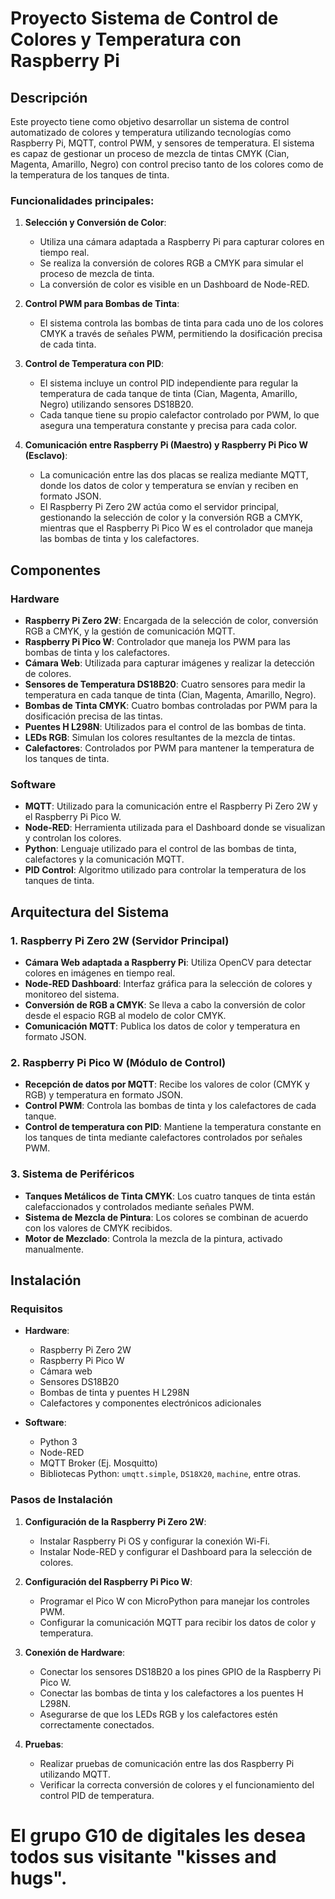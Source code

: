 # Proyecto Sistema de Control de Colores y Temperatura con Raspberry Pi

## Descripción

Este proyecto tiene como objetivo desarrollar un sistema de control automatizado de colores y temperatura utilizando tecnologías como Raspberry Pi, MQTT, control PWM, y sensores de temperatura. El sistema es capaz de gestionar un proceso de mezcla de tintas CMYK (Cian, Magenta, Amarillo, Negro) con control preciso tanto de los colores como de la temperatura de los tanques de tinta.

### Funcionalidades principales:
1. **Selección y Conversión de Color**: 
   - Utiliza una cámara adaptada a Raspberry Pi para capturar colores en tiempo real.
   - Se realiza la conversión de colores RGB a CMYK para simular el proceso de mezcla de tinta.
   - La conversión de color es visible en un Dashboard de Node-RED.
   
2. **Control PWM para Bombas de Tinta**:
   - El sistema controla las bombas de tinta para cada uno de los colores CMYK a través de señales PWM, permitiendo la dosificación precisa de cada tinta.
   
3. **Control de Temperatura con PID**:
   - El sistema incluye un control PID independiente para regular la temperatura de cada tanque de tinta (Cian, Magenta, Amarillo, Negro) utilizando sensores DS18B20.
   - Cada tanque tiene su propio calefactor controlado por PWM, lo que asegura una temperatura constante y precisa para cada color.
   
4. **Comunicación entre Raspberry Pi (Maestro) y Raspberry Pi Pico W (Esclavo)**:
   - La comunicación entre las dos placas se realiza mediante MQTT, donde los datos de color y temperatura se envían y reciben en formato JSON.
   - El Raspberry Pi Zero 2W actúa como el servidor principal, gestionando la selección de color y la conversión RGB a CMYK, mientras que el Raspberry Pi Pico W es el controlador que maneja las bombas de tinta y los calefactores.

## Componentes

### Hardware
- **Raspberry Pi Zero 2W**: Encargada de la selección de color, conversión RGB a CMYK, y la gestión de comunicación MQTT.
- **Raspberry Pi Pico W**: Controlador que maneja los PWM para las bombas de tinta y los calefactores.
- **Cámara Web**: Utilizada para capturar imágenes y realizar la detección de colores.
- **Sensores de Temperatura DS18B20**: Cuatro sensores para medir la temperatura en cada tanque de tinta (Cian, Magenta, Amarillo, Negro).
- **Bombas de Tinta CMYK**: Cuatro bombas controladas por PWM para la dosificación precisa de las tintas.
- **Puentes H L298N**: Utilizados para el control de las bombas de tinta.
- **LEDs RGB**: Simulan los colores resultantes de la mezcla de tintas.
- **Calefactores**: Controlados por PWM para mantener la temperatura de los tanques de tinta.

### Software
- **MQTT**: Utilizado para la comunicación entre el Raspberry Pi Zero 2W y el Raspberry Pi Pico W.
- **Node-RED**: Herramienta utilizada para el Dashboard donde se visualizan y controlan los colores.
- **Python**: Lenguaje utilizado para el control de las bombas de tinta, calefactores y la comunicación MQTT.
- **PID Control**: Algoritmo utilizado para controlar la temperatura de los tanques de tinta.

## Arquitectura del Sistema

### 1. **Raspberry Pi Zero 2W (Servidor Principal)**
- **Cámara Web adaptada a Raspberry Pi**: Utiliza OpenCV para detectar colores en imágenes en tiempo real.
- **Node-RED Dashboard**: Interfaz gráfica para la selección de colores y monitoreo del sistema.
- **Conversión de RGB a CMYK**: Se lleva a cabo la conversión de color desde el espacio RGB al modelo de color CMYK.
- **Comunicación MQTT**: Publica los datos de color y temperatura en formato JSON.

### 2. **Raspberry Pi Pico W (Módulo de Control)**
- **Recepción de datos por MQTT**: Recibe los valores de color (CMYK y RGB) y temperatura en formato JSON.
- **Control PWM**: Controla las bombas de tinta y los calefactores de cada tanque.
- **Control de temperatura con PID**: Mantiene la temperatura constante en los tanques de tinta mediante calefactores controlados por señales PWM.
  
### 3. **Sistema de Periféricos**
- **Tanques Metálicos de Tinta CMYK**: Los cuatro tanques de tinta están calefaccionados y controlados mediante señales PWM.
- **Sistema de Mezcla de Pintura**: Los colores se combinan de acuerdo con los valores de CMYK recibidos.
- **Motor de Mezclado**: Controla la mezcla de la pintura, activado manualmente.

## Instalación

### Requisitos
- **Hardware**:
  - Raspberry Pi Zero 2W
  - Raspberry Pi Pico W
  - Cámara web
  - Sensores DS18B20
  - Bombas de tinta y puentes H L298N
  - Calefactores y componentes electrónicos adicionales
  
- **Software**:
  - Python 3
  - Node-RED
  - MQTT Broker (Ej. Mosquitto)
  - Bibliotecas Python: `umqtt.simple`, `DS18X20`, `machine`, entre otras.

### Pasos de Instalación
1. **Configuración de la Raspberry Pi Zero 2W**:
   - Instalar Raspberry Pi OS y configurar la conexión Wi-Fi.
   - Instalar Node-RED y configurar el Dashboard para la selección de colores.

2. **Configuración del Raspberry Pi Pico W**:
   - Programar el Pico W con MicroPython para manejar los controles PWM.
   - Configurar la comunicación MQTT para recibir los datos de color y temperatura.

3. **Conexión de Hardware**:
   - Conectar los sensores DS18B20 a los pines GPIO de la Raspberry Pi Pico W.
   - Conectar las bombas de tinta y los calefactores a los puentes H L298N.
   - Asegurarse de que los LEDs RGB y los calefactores estén correctamente conectados.

4. **Pruebas**:
   - Realizar pruebas de comunicación entre las dos Raspberry Pi utilizando MQTT.
   - Verificar la correcta conversión de colores y el funcionamiento del control PID de temperatura.


# El grupo G10 de digitales les desea todos sus visitante "kisses and hugs".
